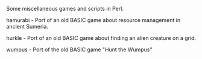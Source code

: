 Some miscellaneous games and scripts in Perl.

hamurabi -  Port of an old BASIC game about resource management in ancient
            Sumeria.

hurkle   -  Port of an old BASIC game about finding an alien creature on a grid.

wumpus   -  Port of the old BASIC game "Hunt the Wumpus"



